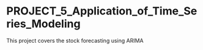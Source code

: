 # PROJECT_5_Application_of_Time_Series_Modeling
This project covers the stock forecasting using ARIMA 
